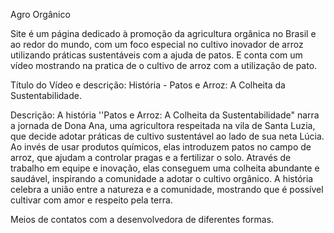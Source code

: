 Agro Orgânico

Site é um página dedicado à promoção da agricultura orgânica no Brasil e ao redor do mundo, com um foco especial no cultivo inovador de arroz utilizando práticas sustentáveis com a ajuda de patos. E conta com um vídeo mostrando na pratica de o cultivo de arroz com a utilização de pato. 



Título do Vídeo e descrição:
História - Patos e Arroz: A Colheita da Sustentabilidade.

Descrição: A história ''Patos e Arroz: A Colheita da Sustentabilidade" narra a jornada de Dona Ana, uma agricultora respeitada na vila de Santa Luzia, que decide adotar práticas de cultivo sustentável ao lado de sua neta Lúcia. Ao invés de usar produtos químicos, elas introduzem patos no campo de arroz, que ajudam a controlar pragas e a fertilizar o solo. Através de trabalho em equipe e inovação, elas conseguem uma colheita abundante e saudável, inspirando a comunidade a adotar o cultivo orgânico. A história celebra a união entre a natureza e a comunidade, mostrando que é possível cultivar com amor e respeito pela terra.

Meios de contatos com a desenvolvedora de diferentes formas.

